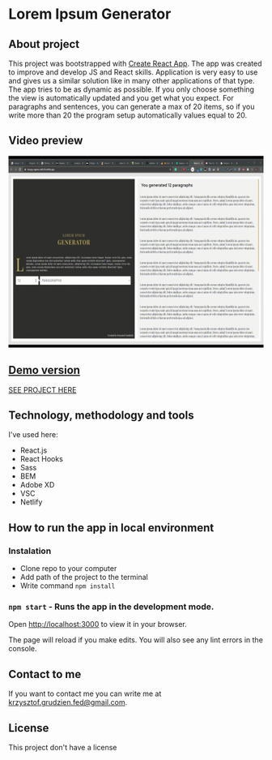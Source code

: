 # Lorem Ipsum Generator

## About project

This project was bootstrapped with [Create React App](https://github.com/facebook/create-react-app). The app was created to improve and develop JS and React skills. Application is very easy to use and gives us a similar solution like in many other applications of that type. The app tries to be as dynamic as possible. If you only choose something the view is automatically updated and you get what you expect. For paragraphs and sentences, you can generate a max of 20 items, so if you write more than 20 the program setup automatically values equal to 20.

## Video preview

![Lorem Ipsum Generator](src/assets/video/lorem-generator.gif)

## [Demo version](https://hungry-agnesi-de0c3f.netlify.app/)

[SEE PROJECT HERE](https://hungry-agnesi-de0c3f.netlify.app/)

## Technology, methodology and tools

I've used here:

- React.js
- React Hooks
- Sass
- BEM
- Adobe XD
- VSC
- Netlify

## How to run the app in local environment

### Instalation

- Clone repo to your computer
- Add path of the project to the terminal
- Write command `npm install`

### `npm start` - Runs the app in the development mode.

Open [http://localhost:3000](http://localhost:3000) to view it in your browser.

The page will reload if you make edits.
You will also see any lint errors in the console.

## Contact to me

If you want to contact me you can write me at krzysztof.grudzien.fed@gmail.com.

## License

This project don't have a license
